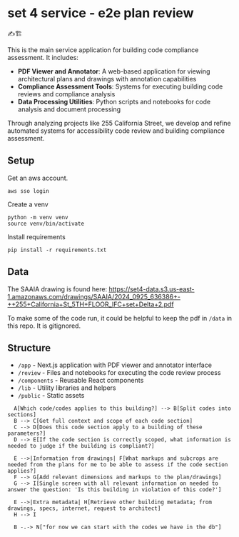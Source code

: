 # set 4 service - e2e plan review

✍️🏗️

This is the main service application for building code compliance assessment. It includes:

- **PDF Viewer and Annotator**: A web-based application for viewing architectural plans and drawings with annotation capabilities
- **Compliance Assessment Tools**: Systems for executing building code reviews and compliance analysis
- **Data Processing Utilities**: Python scripts and notebooks for code analysis and document processing

Through analyzing projects like 255 California Street, we develop and refine automated systems for accessibility code review and building compliance assessment.

## Setup

Get an aws account.

```
aws sso login
```

Create a venv

```
python -m venv venv
source venv/bin/activate
```

Install requirements

```
pip install -r requirements.txt
```

## Data

The SAAIA drawing is found here:
https://set4-data.s3.us-east-1.amazonaws.com/drawings/SAAIA/2024_0925_636386+-++255+California+St_5TH+FLOOR_IFC+set+Delta+2.pdf

To make some of the code run, it could be helpful to keep the pdf in `/data` in this repo. It is gitignored.

## Structure

- `/app` - Next.js application with PDF viewer and annotator interface
- `/review` - Files and notebooks for executing the code review process
- `/components` - Reusable React components
- `/lib` - Utility libraries and helpers
- `/public` - Static assets

```flowchart LR
  A[Which code/codes applies to this building?] --> B[Split codes into sections]
  B --> C[Get full context and scope of each code section]
  C --> D[Does this code section apply to a building of these parameters?]
  D --> E[If the code section is correctly scoped, what information is needed to judge if the building is compliant?]

  E -->|Information from drawings| F[What markups and subcrops are needed from the plans for me to be able to assess if the code section applies?]
  F --> G[Add relevant dimensions and markups to the plan/drawings]
  G --> I[Single screen with all relevant information on needed to answer the question: 'Is this building in violation of this code?']

  E -->|Extra metadata| H[Retrieve other building metadata; from drawings, specs, internet, request to architect]
  H --> I

  B -.-> N["for now we can start with the codes we have in the db"]
```
